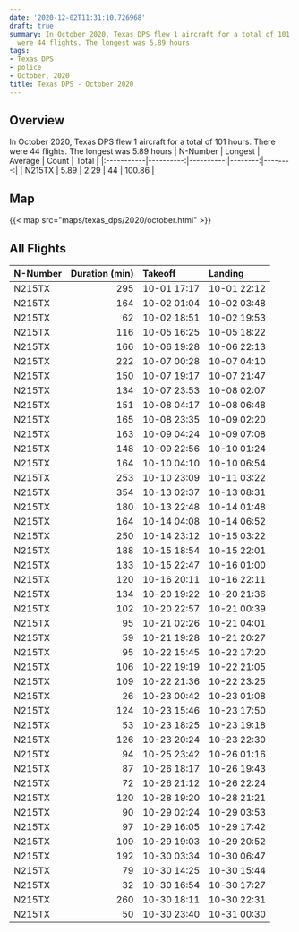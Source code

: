 ```yaml
---
date: '2020-12-02T11:31:10.726968'
draft: true
summary: In October 2020, Texas DPS flew 1 aircraft for a total of 101 hours. There
  were 44 flights. The longest was 5.89 hours
tags:
- Texas DPS
- police
- October, 2020
title: Texas DPS - October 2020
---
```



## Overview
In October 2020, Texas DPS flew 1 aircraft for a total of 101 hours. There were 44 flights. The longest was 5.89 hours
| N-Number   |   Longest |   Average |   Count |   Total |
|:-----------|----------:|----------:|--------:|--------:|
| N215TX     |      5.89 |      2.29 |      44 |  100.86 |

## Map
{{< map src="maps/texas_dps/2020/october.html" >}}

## All Flights
| N-Number   |   Duration (min) | Takeoff     | Landing     |
|:-----------|-----------------:|:------------|:------------|
| N215TX     |              295 | 10-01 17:17 | 10-01 22:12 |
| N215TX     |              164 | 10-02 01:04 | 10-02 03:48 |
| N215TX     |               62 | 10-02 18:51 | 10-02 19:53 |
| N215TX     |              116 | 10-05 16:25 | 10-05 18:22 |
| N215TX     |              166 | 10-06 19:28 | 10-06 22:13 |
| N215TX     |              222 | 10-07 00:28 | 10-07 04:10 |
| N215TX     |              150 | 10-07 19:17 | 10-07 21:47 |
| N215TX     |              134 | 10-07 23:53 | 10-08 02:07 |
| N215TX     |              151 | 10-08 04:17 | 10-08 06:48 |
| N215TX     |              165 | 10-08 23:35 | 10-09 02:20 |
| N215TX     |              163 | 10-09 04:24 | 10-09 07:08 |
| N215TX     |              148 | 10-09 22:56 | 10-10 01:24 |
| N215TX     |              164 | 10-10 04:10 | 10-10 06:54 |
| N215TX     |              253 | 10-10 23:09 | 10-11 03:22 |
| N215TX     |              354 | 10-13 02:37 | 10-13 08:31 |
| N215TX     |              180 | 10-13 22:48 | 10-14 01:48 |
| N215TX     |              164 | 10-14 04:08 | 10-14 06:52 |
| N215TX     |              250 | 10-14 23:12 | 10-15 03:22 |
| N215TX     |              188 | 10-15 18:54 | 10-15 22:01 |
| N215TX     |              133 | 10-15 22:47 | 10-16 01:00 |
| N215TX     |              120 | 10-16 20:11 | 10-16 22:11 |
| N215TX     |              134 | 10-20 19:22 | 10-20 21:36 |
| N215TX     |              102 | 10-20 22:57 | 10-21 00:39 |
| N215TX     |               95 | 10-21 02:26 | 10-21 04:01 |
| N215TX     |               59 | 10-21 19:28 | 10-21 20:27 |
| N215TX     |               95 | 10-22 15:45 | 10-22 17:20 |
| N215TX     |              106 | 10-22 19:19 | 10-22 21:05 |
| N215TX     |              109 | 10-22 21:36 | 10-22 23:25 |
| N215TX     |               26 | 10-23 00:42 | 10-23 01:08 |
| N215TX     |              124 | 10-23 15:46 | 10-23 17:50 |
| N215TX     |               53 | 10-23 18:25 | 10-23 19:18 |
| N215TX     |              126 | 10-23 20:24 | 10-23 22:30 |
| N215TX     |               94 | 10-25 23:42 | 10-26 01:16 |
| N215TX     |               87 | 10-26 18:17 | 10-26 19:43 |
| N215TX     |               72 | 10-26 21:12 | 10-26 22:24 |
| N215TX     |              120 | 10-28 19:20 | 10-28 21:21 |
| N215TX     |               90 | 10-29 02:24 | 10-29 03:53 |
| N215TX     |               97 | 10-29 16:05 | 10-29 17:42 |
| N215TX     |              109 | 10-29 19:03 | 10-29 20:52 |
| N215TX     |              192 | 10-30 03:34 | 10-30 06:47 |
| N215TX     |               79 | 10-30 14:25 | 10-30 15:44 |
| N215TX     |               32 | 10-30 16:54 | 10-30 17:27 |
| N215TX     |              260 | 10-30 18:11 | 10-30 22:31 |
| N215TX     |               50 | 10-30 23:40 | 10-31 00:30 |